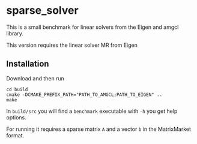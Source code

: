 # sparse_solver

This is a small benchmark for linear solvers from the Eigen and amgcl library.

This version requires the linear solver MR from Eigen

## Installation

Download and then run

```mkdir build
cd build
cmake -DCMAKE_PREFIX_PATH="PATH_TO_AMGCL;PATH_TO_EIGEN" ..
make
```


In `build/src` you will find a `benchmark` executable with `-h` you get help options. 

For running it requires a sparse matrix `A` and a vector `b` in the MatrixMarket format. 
